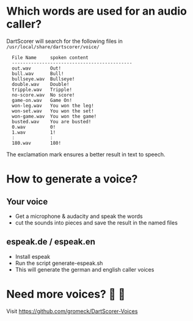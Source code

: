 # Which words are used for an audio caller?

DartScorer will search for the following files in
```/usr/local/share/dartscorer/voice/```


```
  File Name		spoken content
  --------------------------------------------
  out.wav       Out!
  bull.wav      Bull!
  bullseye.wav  Bullseye!
  double.wav    Double!
  tripple.wav   Tripple!
  no-score.wav  No score!
  game-on.wav   Game On!
  won-leg.wav   You won the leg!
  won-set.wav   You won the set!
  won-game.wav  You won the game!
  busted.wav    You are busted!
  0.wav         0!
  1.wav         1!
  :             :
  180.wav       180!
```

The exclamation mark ensures a better result in text to speech.


# How to generate a voice?

## Your voice
- Get a microphone & audacity and speak the words
- cut the sounds into pieces and save the result in the named files

## espeak.de / espeak.en

- Install espeak
- Run the script generate-espeak.sh
- This will generate the german and english caller voices


# Need more voices? :dart: :loudspeaker:

Visit https://github.com/gromeck/DartScorer-Voices
